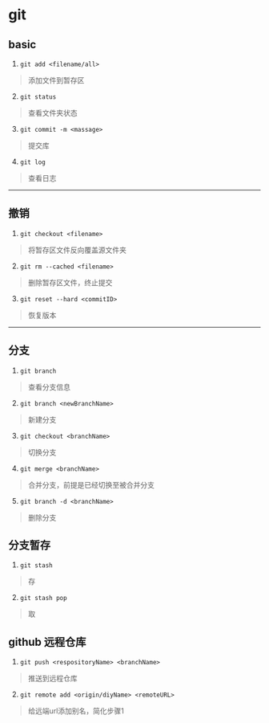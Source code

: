 # git

## basic
1. `git add <filename/all>`
> 添加文件到暂存区
2. `git status `
> 查看文件夹状态
3. `git commit -m <massage>`
> 提交库
4. `git log`
> 查看日志
---
## 撤销
1. `git checkout <filename>`
> 将暂存区文件反向覆盖源文件夹
2. `git rm --cached <filename>`
> 删除暂存区文件，终止提交
3. `git reset --hard <commitID>`
> 恢复版本
---
## 分支
1. `git branch`
> 查看分支信息
2. `git branch <newBranchName>`
> 新建分支
3. `git checkout <branchName>`
> 切换分支
4. `git merge <branchName>`
> 合并分支，前提是已经切换至被合并分支
5. `git branch -d <branchName>` 
> 删除分支
## 分支暂存
1. `git stash`
> 存
2. `git stash pop`
> 取

## github 远程仓库
1. `git push <respositoryName> <branchName>`
> 推送到远程仓库
2. `git remote add <origin/diyName> <remoteURL> ` 
> 给远端url添加别名，简化步骤1